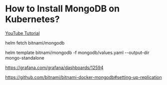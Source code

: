# How to Install MongoDB on Kubernetes?

[YouTube Tutorial]()

helm fetch bitnami/mongodb

helm template bitnami/mongodb -f mongodb/values.yaml --output-dir mongo-standalone

https://grafana.com/grafana/dashboards/12594


https://github.com/bitnami/bitnami-docker-mongodb#setting-up-replication